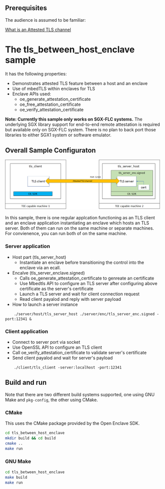 ## Prerequisites

 The audience is assumed to be familiar:

 [What is an Attested TLS channel](../tls_between_enclaves/AttestedTLSREADME.md#what-is-an-attested-tls-channel)

# The tls_between_host_enclave sample

It has the following properties:

- Demonstrates attested TLS feature between a host and an enclave
- Use of mbedTLS within enclaves for TLS
- Enclave APIs used:
  - oe_generate_attestation_certificate
  - oe_free_attestation_certificate
  - oe_verify_attestation_certificate

**Note: Currently this sample only works on SGX-FLC systems.** The underlying SGX library support for end-to-end remote attestation is required but available only on SGX-FLC system. There is no plan to back port those libraries to either SGX1 system or software emulator.

## Overall Sample Configuraton

 ![Attested TLS channel between a host and an enclave](tls_between_host_enclave.png)

In this sample, there is one regular applcation functioning as an TLS client and an enclave application
instantiating an enclave which hosts an TLS server. Both of them can run on the same machine or separate machines. For convienence, you can run both of on the same machine.

### Server application
  - Host part (tls_server_host)
    - Instantiate an enclave before transitioning the control into the enclave via an ecall.
  - Encalve (tls_server_enclave.signed)
    - Calls oe_generate_attestation_certificate to genreate an certificate
    - Use Mbedtls API to configure an TLS server after configuring above certificate as the server's certificate
    - Launch a TLS server and wait for client connection request
    - Read client payalod and reply with server payload
  - How to launch a server instance

```
	./server/host/tls_server_host ./server/enc/tls_server_enc.signed -port:12341 &
```

### Client application
 - Connect to server port via socket
 - Use OpenSSL API to configure an TLS client
 - Call oe_verify_attestation_certificate to validate server's certificate
 - Send client payalod and wait for server's payload

```
	./client/tls_client -server:localhost -port:12341
```

## Build and run

Note that there are two different build systems supported, one using GNU Make and
`pkg-config`, the other using CMake.

### CMake

This uses the CMake package provided by the Open Enclave SDK.

```bash
cd tls_between_host_enclave
mkdir build && cd build
cmake ..
make run
```

### GNU Make

```bash
cd tls_between_host_enclave
make build
make run
```
